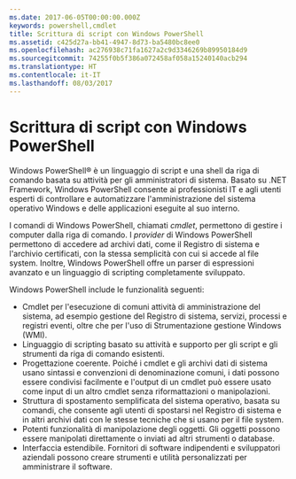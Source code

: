 ```yaml
---
ms.date: 2017-06-05T00:00:00.000Z
keywords: powershell,cmdlet
title: Scrittura di script con Windows PowerShell
ms.assetid: c425d27a-bb41-4947-8d73-ba5480bc8ee0
ms.openlocfilehash: ac276938c71fa1627a2c9d3346269b89950184d9
ms.sourcegitcommit: 74255f0b5f386a072458af058a15240140acb294
ms.translationtype: HT
ms.contentlocale: it-IT
ms.lasthandoff: 08/03/2017
---
```

# <a name="scripting-with-windows-powershell"></a>Scrittura di script con Windows PowerShell

Windows PowerShell® è un linguaggio di script e una shell da riga di comando basata su attività per gli amministratori di sistema. Basato su .NET Framework, Windows PowerShell consente ai professionisti IT e agli utenti esperti di controllare e automatizzare l'amministrazione del sistema operativo Windows e delle applicazioni eseguite al suo interno.

I comandi di Windows PowerShell, chiamati *cmdlet*, permettono di gestire i computer dalla riga di comando. I *provider* di Windows PowerShell permettono di accedere ad archivi dati, come il Registro di sistema e l'archivio certificati, con la stessa semplicità con cui si accede al file system. Inoltre, Windows PowerShell offre un parser di espressioni avanzato e un linguaggio di scripting completamente sviluppato.

Windows PowerShell include le funzionalità seguenti:

-   Cmdlet per l'esecuzione di comuni attività di amministrazione del sistema, ad esempio gestione del Registro di sistema, servizi, processi e registri eventi, oltre che per l'uso di Strumentazione gestione Windows (WMI).
-   Linguaggio di scripting basato su attività e supporto per gli script e gli strumenti da riga di comando esistenti.
-   Progettazione coerente. Poiché i cmdlet e gli archivi dati di sistema usano sintassi e convenzioni di denominazione comuni, i dati possono essere condivisi facilmente e l'output di un cmdlet può essere usato come input di un altro cmdlet senza riformattazioni o manipolazioni.
-   Struttura di spostamento semplificata del sistema operativo, basata su comandi, che consente agli utenti di spostarsi nel Registro di sistema e in altri archivi dati con le stesse tecniche che si usano per il file system.
-   Potenti funzionalità di manipolazione degli oggetti. Gli oggetti possono essere manipolati direttamente o inviati ad altri strumenti o database.
-   Interfaccia estendibile. Fornitori di software indipendenti e sviluppatori aziendali possono creare strumenti e utilità personalizzati per amministrare il software.


